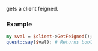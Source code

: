 gets a client feigned.
### Example

```perl
my $val = $client->GetFeigned();
quest::say($val); # Returns bool
```